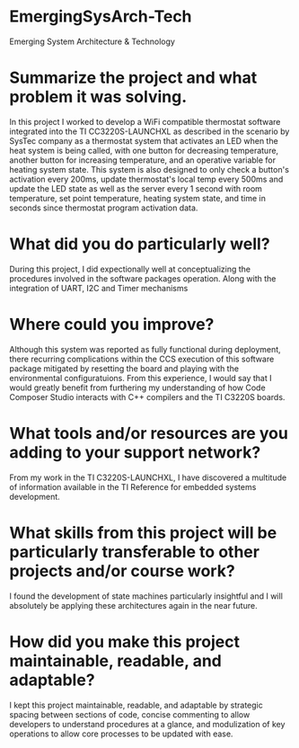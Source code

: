 # EmergingSysArch-Tech
Emerging System Architecture &amp; Technology
# 

# Summarize the project and what problem it was solving.
In this project I worked to develop a WiFi compatible thermostat software integrated into the TI CC3220S-LAUNCHXL as described in the scenario 
by SysTec company as a thermostat system that activates an LED when the heat system is being called, with one button for decreasing temperature, 
another button for increasing temperature, and an operative variable for heating system state. This system is also designed to only check a button's
activation every  200ms, update thermostat's local temp every 500ms and update the LED state as well as the server every 1 second with room temperature,
set point temperature, heating system state, and time in seconds since thermostat program activation data. 

# What did you do particularly well?
During this project, I did expectionally well at conceptualizing the procedures involved in the software packages operation. Along with the integration 
of UART, I2C and Timer mechanisms

# Where could you improve?
Although this system was reported as fully functional during deployment, there recurring complications within the CCS execution of this software package
mitigated by resetting the board and playing with the environmental configuratuions. From this experience, I would say that I would greatly benefit from 
furthering my understanding of how Code Composer Studio interacts with C++ compilers and the TI C3220S boards.

# What tools and/or resources are you adding to your support network?
From my work in the TI C3220S-LAUNCHXL, I have discovered a multitude of information available in the TI Reference for embedded systems development.

# What skills from this project will be particularly transferable to other projects and/or course work?
I found the development of state machines particularly insightful and I will absolutely be applying these architectures again in the near future.

# How did you make this project maintainable, readable, and adaptable?
I kept this project maintainable, readable, and adaptable by strategic spacing between sections of code, concise commenting 
to allow developers to understand procedures at a glance, and modulization of key operations to allow core processes to be updated with ease.
